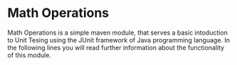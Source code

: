 # Math Operations

Math Operations is a simple maven module, that serves a basic intoduction to Unit Tesing using the JUnit framework of Java programming language. In the 
following lines you will read further information about the functionality of this module. 